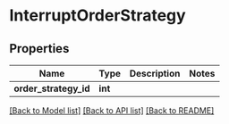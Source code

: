 # InterruptOrderStrategy

## Properties
Name | Type | Description | Notes
------------ | ------------- | ------------- | -------------
**order_strategy_id** | **int** |  | 

[[Back to Model list]](../README.md#documentation-for-models) [[Back to API list]](../README.md#documentation-for-api-endpoints) [[Back to README]](../README.md)

